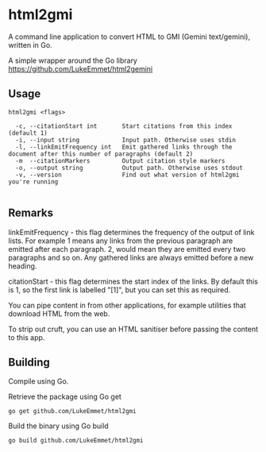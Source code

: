 # html2gmi
A command line application to convert HTML to GMI (Gemini text/gemini), written in Go.

A simple wrapper around the Go library https://github.com/LukeEmmet/html2gemini

## Usage

```
html2gmi <flags>

  -c, --citationStart int       Start citations from this index (default 1)
  -i, --input string            Input path. Otherwise uses stdin
  -l, --linkEmitFrequency int   Emit gathered links through the document after this number of paragraphs (default 2)
  -m  --citationMarkers         Output citation style markers 
  -o, --output string           Output path. Otherwise uses stdout
  -v, --version                 Find out what version of html2gmi you're running
  
```


## Remarks

linkEmitFrequency - this flag determines the frequency of the output of link lists. For example 1 means any links from the previous paragraph are emitted after each paragraph. 2, would mean they are emitted every two paragraphs and so on. Any gathered links are always emitted before a new heading.

citationStart - this flag determines the start index of the links. By default this is 1, so the first link is labelled "[1]", but you can set this as required.

You can pipe content in from other applications, for example utilities that download HTML from the web.

To strip out cruft, you can use an HTML sanitiser before passing the content to this app.

## Building

Compile using Go.

Retrieve the package using Go get

```
go get github.com/LukeEmmet/html2gmi

```

Build the binary using Go build

```
go build github.com/LukeEmmet/html2gmi
```